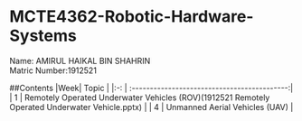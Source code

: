 # MCTE4362-Robotic-Hardware-Systems

Name: AMIRUL HAIKAL BIN SHAHRIN\
Matric Number:1912521

##Contents
|Week|                  Topic                       |
|:-: | :-------------------------------------------:|
| 1  | Remotely Operated Underwater Vehicles (ROV)(1912521 Remotely Operated Underwater Vehicle.pptx)  |
| 4  | Unmanned Aerial Vehicles (UAV)               |

